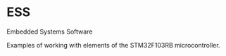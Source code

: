 # ESS
Embedded Systems Software

Examples of working with elements of the STM32F103RB microcontroller.
